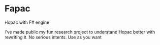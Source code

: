 # Fapac
Hopac with F# engine

I've made public my fun research project to understand Hopac better with rewriting it.
No serious intents. Use as you want

